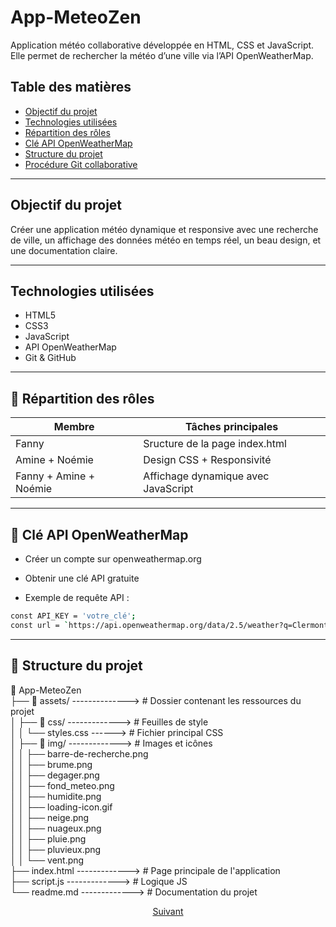 # App-MeteoZen

Application météo collaborative développée en HTML, CSS et JavaScript. Elle permet de rechercher la météo d’une ville via l’API OpenWeatherMap.

## Table des matières

- [Objectif du projet](#objectif-du-projet)
- [Technologies utilisées](#technologies-utilisées)
- [Répartition des rôles](#repartition-des-roles)
- [Clé API OpenWeatherMap](#Clé-API-OpenWeatherMap)
- [Structure du projet](#structure-du-projet)
- [Procédure Git collaborative](./procedures/guideGit.md)


---

## Objectif du projet

Créer une application météo dynamique et responsive avec une recherche de ville, un affichage des données météo en temps réel, un beau design, et une documentation claire.

---

## Technologies utilisées

- HTML5
- CSS3
- JavaScript
- API OpenWeatherMap
- Git & GitHub

---

## 🔄 Répartition des rôles

| Membre     | Tâches principales                       |
|------------|-------------------------------------------|
| Fanny      | Sructure de la page index.html        |
| Amine + Noémie     | Design CSS + Responsivité                |
| Fanny + Amine + Noémie     | Affichage dynamique avec JavaScript      |

---

## 🔑 Clé API OpenWeatherMap

  * Créer un compte sur openweathermap.org

  * Obtenir une clé API gratuite

  * Exemple de requête API :

``` bash
const API_KEY = 'votre_clé';
const url = `https://api.openweathermap.org/data/2.5/weather?q=Clermont-Ferrand&appid=${API_KEY}&units=metric&lang=fr`;
``` 

--- 


## 📁 Structure du projet

📁 App-MeteoZen  
├── 📂 assets/ --------------> # Dossier contenant les ressources du projet  
│   ├── 📂 css/ -------------> # Feuilles de style  
│   │   └── styles.css ------> # Fichier principal CSS  
│   ├── 📂 img/ -------------> # Images et icônes  
│   │   ├── barre-de-recherche.png  
│   │   ├── brume.png  
│   │   ├── degager.png  
│   │   ├── fond_meteo.png  
│   │   ├── humidite.png  
│   │   ├── loading-icon.gif  
│   │   ├── neige.png  
│   │   ├── nuageux.png  
│   │   ├── pluie.png  
│   │   ├── pluvieux.png  
│   │   └── vent.png  
├── index.html ------------->  # Page principale de l'application  
├── script.js ------------->   # Logique JS  
└── readme.md ------------->   # Documentation du projet

<p align="center">
  <a href="procedures/guideGit.md">Suivant</a>
</p>

